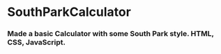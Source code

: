 # SouthParkCalculator

### Made a basic Calculator with some South Park style. HTML, CSS, JavaScript. 
